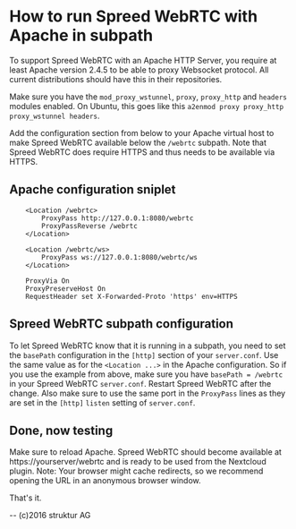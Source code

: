 # How to run Spreed WebRTC with Apache in subpath

To support Spreed WebRTC with an Apache HTTP Server, you require at least Apache
version 2.4.5 to be able to proxy Websocket protocol. All current distributions
should have this in their repositories.

Make sure you have the `mod_proxy_wstunnel`, `proxy`, `proxy_http` and `headers`
modules enabled. On Ubuntu, this goes like this `a2enmod proxy proxy_http proxy_wstunnel headers`.

Add the configuration section from below to your Apache virtual host to make
Spreed WebRTC available below the `/webrtc` subpath. Note that Spreed WebRTC
does require HTTPS and thus needs to be available via HTTPS.

## Apache configuration sniplet

```apacheconf
	<Location /webrtc>
		ProxyPass http://127.0.0.1:8080/webrtc
		ProxyPassReverse /webrtc
	</Location>

	<Location /webrtc/ws>
		ProxyPass ws://127.0.0.1:8080/webrtc/ws
	</Location>

	ProxyVia On
	ProxyPreserveHost On
	RequestHeader set X-Forwarded-Proto 'https' env=HTTPS
```

## Spreed WebRTC subpath configuration

To let Spreed WebRTC know that it is running in a subpath, you need to set the
`basePath` configuration in the `[http]` section of your `server.conf`. Use the
same value as for the `<Location ...>` in the Apache configuration. So if you
use the example from above, make sure you have `basePath = /webrtc` in your
Spreed WebRTC `server.conf`. Restart Spreed WebRTC after the change. Also
make sure to use the same port in the `ProxyPass` lines as they are set
in the `[http]` `listen` setting of `server.conf`.

## Done, now testing

Make sure to reload Apache. Spreed WebRTC should become available at
https://yourserver/webrtc and is ready to be used from the Nextcloud plugin.
Note: Your browser might cache redirects, so we recommend opening the URL in
an anonymous browser window.

That's it.

--
(c)2016 struktur AG
